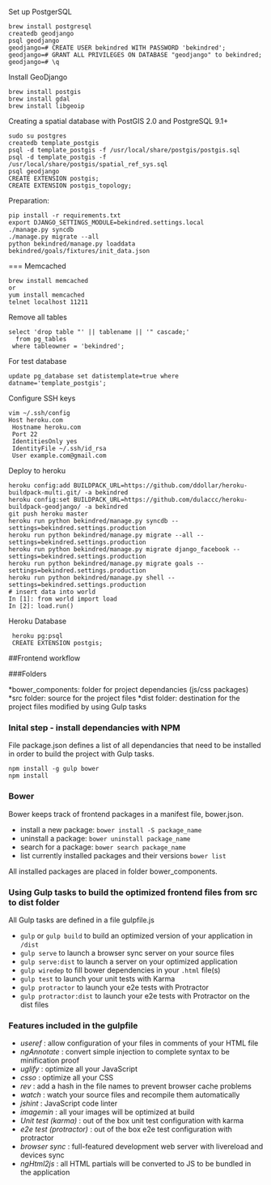 Set up PostgerSQL

```
brew install postgresql
createdb geodjango
psql geodjango
geodjango=# CREATE USER bekindred WITH PASSWORD 'bekindred';
geodjango=# GRANT ALL PRIVILEGES ON DATABASE "geodjango" to bekindred;
geodjango=# \q
```

Install GeoDjango
```
brew install postgis
brew install gdal
brew install libgeoip
```

Creating a spatial database with PostGIS 2.0 and PostgreSQL 9.1+
```
sudo su postgres
createdb template_postgis
psql -d template_postgis -f /usr/local/share/postgis/postgis.sql
psql -d template_postgis -f /usr/local/share/postgis/spatial_ref_sys.sql
psql geodjango
CREATE EXTENSION postgis;
CREATE EXTENSION postgis_topology;
```

Preparation:
```
pip install -r requirements.txt
export DJANGO_SETTINGS_MODULE=bekindred.settings.local
./manage.py syncdb
./manage.py migrate --all
python bekindred/manage.py loaddata bekindred/goals/fixtures/init_data.json
```

=== Memcached
```
brew install memcached
or 
yum install memcached
telnet localhost 11211
```

Remove all tables
```
select 'drop table "' || tablename || '" cascade;'
  from pg_tables
 where tableowner = 'bekindred';
```

For test database
```
update pg_database set datistemplate=true where datname='template_postgis';
```

Configure SSH keys
```
vim ~/.ssh/config
Host heroku.com
 Hostname heroku.com
 Port 22
 IdentitiesOnly yes
 IdentityFile ~/.ssh/id_rsa
 User example.com@gmail.com
```

Deploy to heroku
```
heroku config:add BUILDPACK_URL=https://github.com/ddollar/heroku-buildpack-multi.git/ -a bekindred
heroku config:set BUILDPACK_URL=https://github.com/dulaccc/heroku-buildpack-geodjango/ -a bekindred
git push heroku master
heroku run python bekindred/manage.py syncdb --settings=bekindred.settings.production
heroku run python bekindred/manage.py migrate --all --settings=bekindred.settings.production
heroku run python bekindred/manage.py migrate django_facebook --settings=bekindred.settings.production
heroku run python bekindred/manage.py migrate goals --settings=bekindred.settings.production
heroku run python bekindred/manage.py shell --settings=bekindred.settings.production
# insert data into world
In [1]: from world import load
In [2]: load.run()
```

Heroku Database
```
 heroku pg:psql
 CREATE EXTENSION postgis;

```


##Frontend workflow


###Folders

*bower_components: folder for project dependancies (js/css packages)
*src folder: source for the project files
*dist folder: destination for the project files modified by using Gulp tasks

### Inital step - install dependancies with NPM

File package.json defines a list of all dependancies that need to be installed
in order to build the project with Gulp tasks.

```
npm install -g gulp bower
npm install
```

### Bower

Bower keeps track of frontend packages in a manifest file, bower.json.

* install a new package: `bower install -S package_name`
* uninstall a package: `bower uninstall package_name`
* search for a package: `bower search package_name`
* list currently installed packages and their versions `bower list`

All installed packages are placed in folder bower_components.


### Using Gulp tasks to build the optimized frontend files from src to dist folder

All Gulp tasks are defined in a file gulpfile.js

* `gulp` or `gulp build` to build an optimized version of your application in `/dist`
* `gulp serve` to launch a browser sync server on your source files
* `gulp serve:dist` to launch a server on your optimized application
* `gulp wiredep` to fill bower dependencies in your `.html` file(s)
* `gulp test` to launch your unit tests with Karma
* `gulp protractor` to launch your e2e tests with Protractor
* `gulp protractor:dist` to launch your e2e tests with Protractor on the dist files


### Features included in the gulpfile
* *useref* : allow configuration of your files in comments of your HTML file
* *ngAnnotate* : convert simple injection to complete syntax to be minification proof
* *uglify* : optimize all your JavaScript
* *csso* : optimize all your CSS
* *rev* : add a hash in the file names to prevent browser cache problems
* *watch* : watch your source files and recompile them automatically
* *jshint* : JavaScript code linter
* *imagemin* : all your images will be optimized at build
* *Unit test (karma)* : out of the box unit test configuration with karma
* *e2e test (protractor)* : out of the box e2e test configuration with protractor
* *browser sync* : full-featured development web server with livereload and devices sync
* *ngHtml2js* : all HTML partials will be converted to JS to be bundled in the application